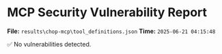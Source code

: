 # MCP Security Vulnerability Report
**File:** `results\chop-mcp\tool_definitions.json`
**Time:** `2025-06-21 04:15:48`

✅ No vulnerabilities detected.